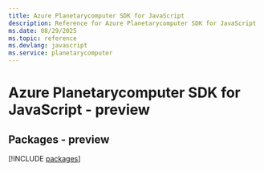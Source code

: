 ```yaml
---
title: Azure Planetarycomputer SDK for JavaScript
description: Reference for Azure Planetarycomputer SDK for JavaScript
ms.date: 08/29/2025
ms.topic: reference
ms.devlang: javascript
ms.service: planetarycomputer
---
```

# Azure Planetarycomputer SDK for JavaScript - preview
## Packages - preview
[!INCLUDE [packages](planetarycomputer-index.md)]